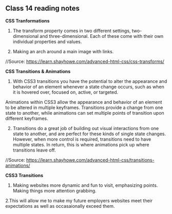 ## Class 14 reading notes

**CSS Tranformations**
1. The transform property comes in two different settings, two-dimensional and three-dimensional. Each of these come with their own individual properties and values.

2. Making an arch around a main image with links.

//Source: https://learn.shayhowe.com/advanced-html-css/css-transforms/

**CSS Transitions & Animations**
1. With CSS3 transitions you have the potential to alter the appearance and behavior of an element whenever a state change occurs, such as when it is hovered over, focused on, active, or targeted.

Animations within CSS3 allow the appearance and behavior of an element to be altered in multiple keyframes. Transitions provide a change from one state to another, while animations can set multiple points of transition upon different keyframes.

2. Transitions do a great job of building out visual interactions from one state to another, and are perfect for these kinds of single state changes. However, when more control is required, transitions need to have multiple states. In return, this is where animations pick up where transitions leave off.

//Source: https://learn.shayhowe.com/advanced-html-css/transitions-animations/

**CSS3 Transitions**
1. Making websites more dynamic and fun to visit, emphasizing points.  Making things more attention grabbing.

2.This will allow me to make my future employers websites meet their expectations as well as occasaionally exceed them.
